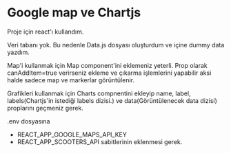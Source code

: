 # Google map ve Chartjs

Proje için react'ı kullandım.

Veri tabanı yok. Bu nedenle Data.js dosyası oluşturdum ve içine dummy data yazdım.

Map'i kullanmak için Map component'ini eklemeniz yeterli. Prop olarak canAddItem=true verirseniz ekleme ve çıkarma işlemlerini yapabilir aksi halde sadece map ve markerlar görüntülenir.

Grafikleri kullanmak için Charts compnentini ekleyip name, label, labels(Chartjs'in istediği labels dizisi.) ve data(Görüntülenecek data dizisi) proplarını geçmeniz gerek.

.env dosyasına

- REACT_APP_GOOGLE_MAPS_API_KEY
- REACT_APP_SCOOTERS_API
  sabitlerinin eklenmesi gerek.
